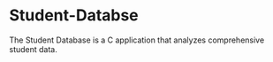 # Student-Databse
The Student Database is a C application that analyzes comprehensive student data.
